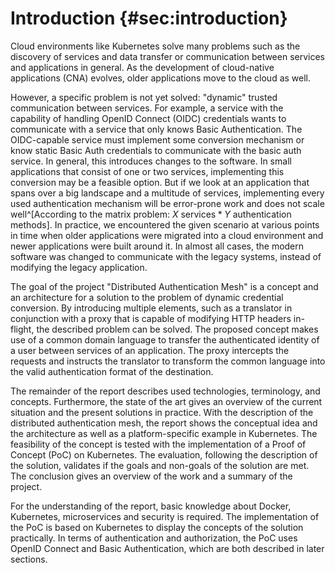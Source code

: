 # Introduction {#sec:introduction}

Cloud environments like Kubernetes solve many problems such as the discovery of services and data transfer or communication between services and applications in general. As the development of cloud-native applications (CNA) evolves, older applications move to the cloud as well.

However, a specific problem is not yet solved: "dynamic" trusted communication between services. For example, a service with the capability of handling OpenID Connect (OIDC) credentials wants to communicate with a service that only knows Basic Authentication. The OIDC-capable service must implement some conversion mechanism or know static Basic Auth credentials to communicate with the basic auth service. In general, this introduces changes to the software. In small applications that consist of one or two services, implementing this conversion may be a feasible option. But if we look at an application that spans over a big landscape and a multitude of services, implementing every used authentication mechanism will be error-prone work and does not scale well^[According to the matrix problem: $X \text{ services} * Y \text{ authentication methods}$]. In practice, we encountered the given scenario at various points in time when older applications were migrated into a cloud environment and newer applications were built around it. In almost all cases, the modern software was changed to communicate with the legacy systems, instead of modifying the legacy application.

The goal of the project "Distributed Authentication Mesh" is a concept and an architecture for a solution to the problem of dynamic credential conversion. By introducing multiple elements, such as a translator in conjunction with a proxy that is capable of modifying HTTP headers in-flight, the described problem can be solved. The proposed concept makes use of a common domain language to transfer the authenticated identity of a user between services of an application. The proxy intercepts the requests and instructs the translator to transform the common language into the valid authentication format of the destination.

The remainder of the report describes used technologies, terminology, and concepts. Furthermore, the state of the art gives an overview of the current situation and the present solutions in practice. With the description of the distributed authentication mesh, the report shows the conceptual idea and the architecture as well as a platform-specific example in Kubernetes. The feasibility of the concept is tested with the implementation of a Proof of Concept (PoC) on Kubernetes. The evaluation, following the description of the solution, validates if the goals and non-goals of the solution are met. The conclusion gives an overview of the work and a summary of the project.

For the understanding of the report, basic knowledge about Docker, Kubernetes, microservices and security is required. The implementation of the PoC is based on Kubernetes to display the concepts of the solution practically. In terms of authentication and authorization, the PoC uses OpenID Connect and Basic Authentication, which are both described in later sections.
